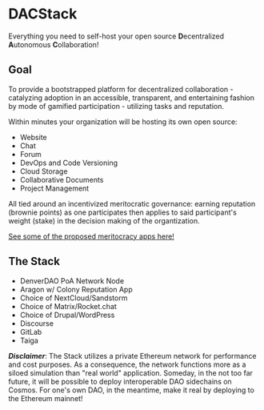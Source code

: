 # DACStack
Everything you need to self-host your open source **D**ecentralized **A**utonomous **C**ollaboration!  

## Goal
To provide a bootstrapped platform for decentralized collaboration - catalyzing adoption in an accessible, transparent, and entertaining fashion by mode of gamified participation - utilizing tasks and reputation.  

Within minutes your organization will be hosting its own open source:
* Website
* Chat
* Forum
* DevOps and Code Versioning
* Cloud Storage
* Collaborative Documents
* Project Management

All tied around an incentivized meritocratic governance: earning reputation (brownie points) as one participates then applies to said participant's weight (stake) in the decision making of the organtization.

[See some of the proposed meritocracy apps here!](https://github.com/DenverDAO/DACStack/wiki/Proposed-Meritocracy-Apps)

## The Stack
* DenverDAO PoA Network Node  
* Aragon w/ Colony Reputation App  
* Choice of NextCloud/Sandstorm  
* Choice of Matrix/Rocket.chat  
* Choice of Drupal/WordPress  
* Discourse
* GitLab
* Taiga

_**Disclaimer**_: The Stack utilizes a private Ethereum network for performance and cost purposes. As a consequence, the network functions more as a siloed simulation than "real world" application. Someday, in the not too far future, it will be possible to deploy interoperable DAO sidechains on Cosmos. For one's own DAO, in the meantime, make it real by deploying to the Ethereum mainnet!
